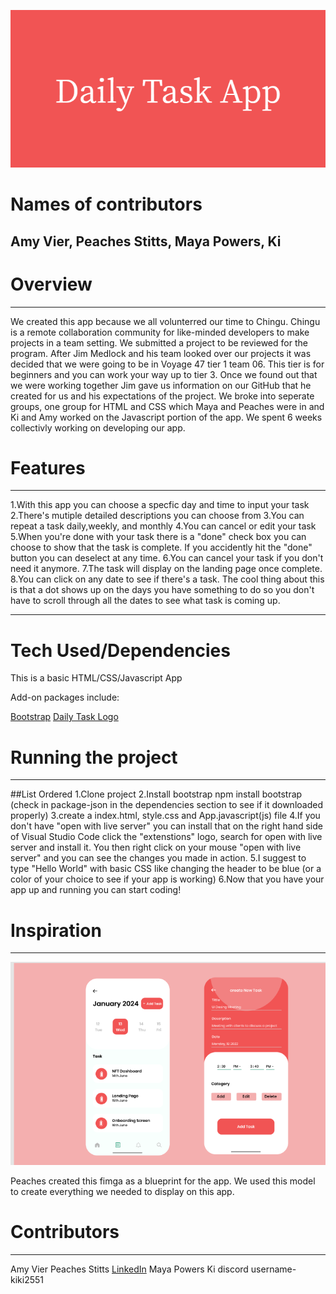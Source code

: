 ![](Image/Daily_Task_App.png)
# Names of contributors #
Amy Vier,
Peaches Stitts,
Maya Powers,
Ki 
-----------------------------------------------------------------------------------------
# Overview #
------------------------------------------------------------------------------------------
 We created this app because we all volunterred our time to Chingu. Chingu is a remote collaboration community for like-minded developers to make projects in a team setting. We submitted a project to be reviewed for the program. After Jim Medlock and his team looked over our projects it was decided that we were going to be in Voyage 47 tier 1 team 06. This tier is for beginners and you can work your way up to tier 3. Once we found out that we were working together Jim gave us information on our GitHub that he created for us and his expectations of the project. We broke into seperate groups, one group for HTML and CSS which Maya and Peaches were in and Ki and Amy worked on the Javascript portion of the app. We spent 6 weeks collectivly working on developing our app.


# Features #
----------------------------------------------------------------------------------------------
1.With this app you can choose a specfic day and time to input your task
2.There's mutiple detailed descriptions you can choose from
3.You can repeat a task daily,weekly, and monthly
4.You can cancel or edit your task
5.When you're done with your task there is a "done" check box you can choose to show that the task is complete. If you accidently hit the "done" button you can deselect at any time.
6.You can cancel your task if you don't need it anymore.
7.The task will display on the landing page once complete.
8.You can click on any date to see if there's a task. The cool thing about this is that a dot shows up on the days you have something to do so you don't have to scroll through all the dates to see what task is coming up. 

----------------------------------------------------------------------------------------------
# Tech Used/Dependencies #
This is a basic HTML/CSS/Javascript App

Add-on packages include:

[Bootstrap](https://getbootstrap.com/docs/4.0/getting-started/introduction/)
[Daily Task Logo](https://banner.godori.dev/)

# Running the project #
--------------------------------------------------------------------------------------------
##List
Ordered
1.Clone project
2.Install bootstrap npm install bootstrap (check in package-json in the dependencies section to see if it downloaded properly)
3.create a index.html, style.css and App.javascript(js) file
4.If you don't have "open with live server" you can install that on the right hand side of Visual Studio Code click the "extenstions" logo, search for open with live server and install it. You then right click on your mouse "open with live server" and you can see the changes you made in action. 
5.I suggest to type "Hello World" with basic CSS like changing the header to be blue (or a color of your choice to see if your app is working)
6.Now that you have your app up and running you can start coding!

# Inspiration #
------------------------------------------------------------------------------------------
![Figma prototype](Image/figma.png)

Peaches created this fimga as a blueprint for the app. We used this model to create everything we needed to display on this app.

# Contributors #
--------------------------------------------------------------------------------------------
Amy Vier
Peaches Stitts [LinkedIn](https://www.linkedin.com/in/chawntel-stitts-143780157/)
Maya Powers
Ki discord username- kiki2551


